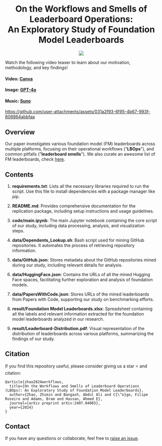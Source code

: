 <div align="center">
    <h1>On the Workflows and Smells of Leaderboard Operations:<br>An Exploratory Study of Foundation Model Leaderboards</h1>
</div>

<p align="center">
    <a href="https://arxiv.org/abs/2407.04065"><img src="https://img.shields.io/badge/📃-Arxiv-b31b1b?style=for-the-badge"></a>
</a>

Watch the following video teaser to learn about our motivation, methodology, and key findings!
#### Video: [Canva](https://www.canva.com)
#### Image: [GPT-4o](https://chat.openai.com)
#### Music: [Suno](https://suno.com)

https://github.com/user-attachments/assets/031a2f93-6f95-4b67-993f-808864abbfaa

## Overview
Our paper investigates various foundation model (FM) leaderboards across multiple platforms, focusing on their operational workflows ("**LBOps**"), and common pitfalls ("**leaderboard smells**"). We also curate an awesome list of FM leaderboards, check [here](https://github.com/SAILResearch/awesome-foundation-model-leaderboards).

## Contents
1. **requirements.txt**: Lists all the necessary libraries required to run the script. Use this file to install dependencies with a package manager like pip.

2. **README.md**: Provides comprehensive documentation for the replication package, including setup instructions and usage guidelines.

3. **code/main.ipynb**: The main Jupyter notebook containing the core script of our study, including data processing, analysis, and visualization steps.

4. **data/Dependents_Lookup.sh**: Bash script used for mining GitHub repositories. It automates the process of retrieving repository information.

5. **data/GitHub.json**: Stores metadata about the GitHub repositories mined during our study, including relevant details for analysis.

6. **data/HuggingFace.json**: Contains the URLs of all the mined Hugging Face spaces, facilitating further exploration and analysis of foundation models.

7. **data/PapersWithCode.json**: Stores URLs of the mined leaderboards from Papers with Code, supporting our study on benchmarking efforts.

8. **result/Foundation Model Leaderboards.xlsx**: Spreadsheet containing all the labels and relevant information extracted for the foundation model leaderboards analyzed in our research.

9. **result/Leaderboard-Distribution.pdf**: Visual representation of the distribution of leaderboards across various platforms, summarizing the findings of our study.

## Citation
If you find this repository useful, please consider giving us a star :star: and citation:
```
@article{zhao2024workflows,
  title={On the Workflows and Smells of Leaderboard Operations (LBOps): An Exploratory Study of Foundation Model Leaderboards},
  author={Zhao, Zhimin and Bangash, Abdul Ali and C{\^o}go, Filipe Roseiro and Adams, Bram and Hassan, Ahmed E},
  journal={arXiv preprint arXiv:2407.04065},
  year={2024}
}
```

## Contact
If you have any questions or collaborate, feel free to [raise an issue](https://github.com/zhimin-z/Foundation-Model-Leaderboard-Survey/issues/new).
